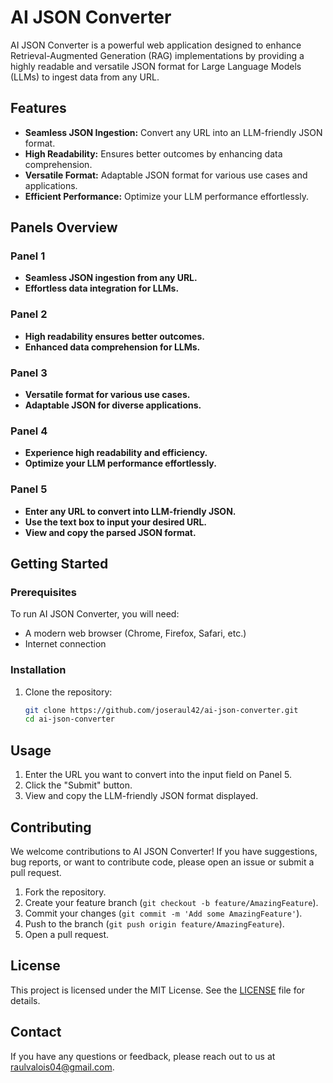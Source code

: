 # AI JSON Converter

AI JSON Converter is a powerful web application designed to enhance Retrieval-Augmented Generation (RAG) implementations by providing a highly readable and versatile JSON format for Large Language Models (LLMs) to ingest data from any URL.

## Features

- **Seamless JSON Ingestion:** Convert any URL into an LLM-friendly JSON format.
- **High Readability:** Ensures better outcomes by enhancing data comprehension.
- **Versatile Format:** Adaptable JSON format for various use cases and applications.
- **Efficient Performance:** Optimize your LLM performance effortlessly.

## Panels Overview

### Panel 1
- **Seamless JSON ingestion from any URL.**
- **Effortless data integration for LLMs.**

### Panel 2
- **High readability ensures better outcomes.**
- **Enhanced data comprehension for LLMs.**

### Panel 3
- **Versatile format for various use cases.**
- **Adaptable JSON for diverse applications.**

### Panel 4
- **Experience high readability and efficiency.**
- **Optimize your LLM performance effortlessly.**

### Panel 5
- **Enter any URL to convert into LLM-friendly JSON.**
- **Use the text box to input your desired URL.**
- **View and copy the parsed JSON format.**

## Getting Started

### Prerequisites

To run AI JSON Converter, you will need:

- A modern web browser (Chrome, Firefox, Safari, etc.)
- Internet connection

### Installation

1. Clone the repository:
   ```bash
   git clone https://github.com/joseraul42/ai-json-converter.git
   cd ai-json-converter

## Usage
1. Enter the URL you want to convert into the input field on Panel 5.
2. Click the "Submit" button.
3. View and copy the LLM-friendly JSON format displayed.

## Contributing
We welcome contributions to AI JSON Converter! If you have suggestions, bug reports, or want to contribute code, please open an issue or submit a pull request.

1. Fork the repository.
2. Create your feature branch (`git checkout -b feature/AmazingFeature`).
3. Commit your changes (`git commit -m 'Add some AmazingFeature'`).
4. Push to the branch (`git push origin feature/AmazingFeature`).
5. Open a pull request.

## License
This project is licensed under the MIT License. See the [LICENSE](LICENSE) file for details.

## Contact
If you have any questions or feedback, please reach out to us at [raulvalois04@gmail.com](mailto:raulvalois04@gmail.com).

